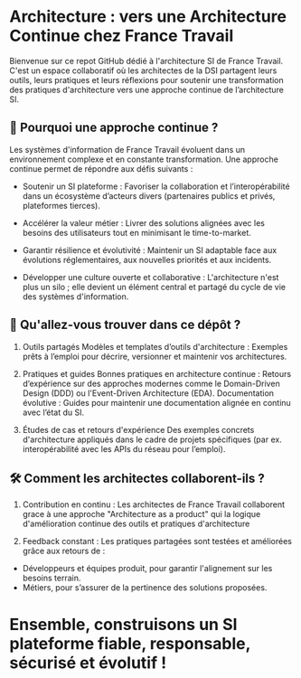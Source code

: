 # Architecture : vers une Architecture Continue chez France Travail

Bienvenue sur ce repot GitHub dédié à l'architecture SI de France Travail. C'est un espace collaboratif où les architectes de la DSI partagent leurs outils, leurs pratiques et leurs réflexions pour soutenir une transformation des pratiques d'architecture vers une approche continue de l’architecture SI.

## 🚀 Pourquoi une approche continue ?
Les systèmes d'information de France Travail évoluent dans un environnement complexe et en constante transformation. Une approche continue permet de répondre aux défis suivants :

* Soutenir un SI plateforme :
Favoriser la collaboration et l’interopérabilité dans un écosystème d’acteurs divers (partenaires publics et privés, plateformes tierces).

* Accélérer la valeur métier :
Livrer des solutions alignées avec les besoins des utilisateurs tout en minimisant le time-to-market.

* Garantir résilience et évolutivité :
Maintenir un SI adaptable face aux évolutions réglementaires, aux nouvelles priorités et aux incidents.

* Développer une culture ouverte et collaborative :
L'architecture n'est plus un silo ; elle devient un élément central et partagé du cycle de vie des systèmes d'information.

## 📂 Qu'allez-vous trouver dans ce dépôt ?

1. Outils partagés
Modèles et templates d’outils d'architecture : Exemples prêts à l’emploi pour décrire, versionner et maintenir vos architectures.

2. Pratiques et guides
Bonnes pratiques en architecture continue :
Retours d’expérience sur des approches modernes comme le Domain-Driven Design (DDD) ou l'Event-Driven Architecture (EDA).
Documentation évolutive :
Guides pour maintenir une documentation alignée en continu avec l’état du SI.

3. Études de cas et retours d'expérience
Des exemples concrets d'architecture appliqués dans le cadre de projets spécifiques (par ex. interopérabilité avec les APIs du réseau pour l’emploi).

## 🛠️ Comment les architectes collaborent-ils ?

1. Contribution en continu : 
Les architectes de France Travail collaborent grace à une approche "Architecture as a product" qui la logique d'amélioration continue des outils et pratiques d'architecture

2. Feedback constant : 
Les pratiques partagées sont testées et améliorées grâce aux retours de :
* Développeurs et équipes produit, pour garantir l'alignement sur les besoins terrain.
* Métiers, pour s’assurer de la pertinence des solutions proposées.

# Ensemble, construisons un SI plateforme fiable, responsable, sécurisé et évolutif !

